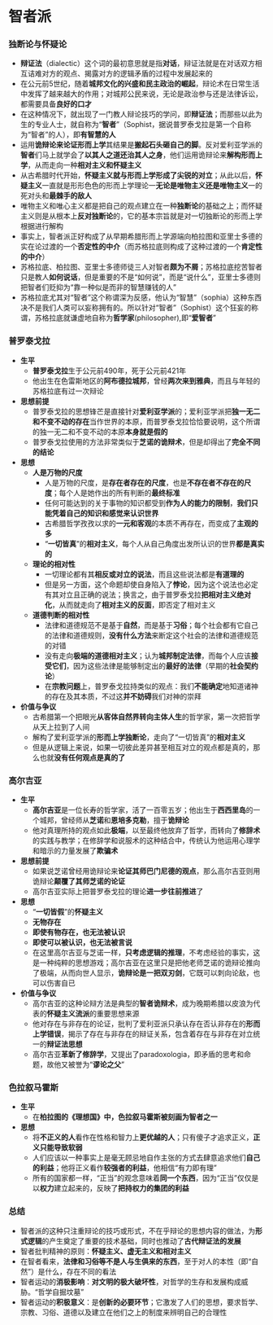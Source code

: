 # 智者派
### 独断论与怀疑论
* **辩证法**（dialectic）这个词的最初意思就是指**对话**，辩证法就是在对话双方相互诘难对方的观点、揭露对方的逻辑矛盾的过程中发展起来的
* 在公元前5世纪，随着**城邦文化的兴盛和民主政治的崛起**，辩论术在日常生活中发挥了越来越大的作用；对城邦公民来说，无论是政治参与还是法律诉讼，都需要具备**良好的口才**
* 在这种情况下，就出现了一门教人辩论技巧的学问，即**辩证法**；而那些以此为生的专业人士，就自称为“**智者**”（Sophist，据说普罗泰戈拉是第一个自称为“智者”的人），即**有智慧的人**
* 运用**诡辩论来论证形而上学**其结果是**搬起石头砸自己的脚**。反对爱利亚学派的**智者**们马上就学会了**以其人之道还治其人之身**，他们运用诡辩论来**解构形而上学**，从而走向一种**相对主义和怀疑主义**
* 从古希腊时代开始，**怀疑主义就与形而上学形成了尖锐的对立**；从此以后，**怀疑主义**一直就是形形色色的形而上学理论一**无论是唯物主义还是唯物主义**一的死对头和**最棘手的敌人**
* 唯物主义和唯心主义都是把自己的观点建立在一种**独断论**的基础之上；而怀疑主义则是从根本上**反对独断论**的，它的基本宗旨就是对一切独断论的形而上学根据进行解构
* 事实上，智者派正好构成了从早期希腊形而上学源端向柏拉图和亚里士多德的实在论过渡的一个**否定性的中介**（而苏格拉底则构成了这种过渡的一个**肯定性的中介**）
* 苏格拉底、柏拉图、亚里士多德师徒三人对智者**颇为不屑**；苏格拉底挖苦智者只是教人**如何说话**，但是重要的不是“如何说”，而是“说什么”，亚里士多德则把智者们贬抑为“靠一种似是而非的智慧赚钱的人”
* 苏格拉底尤其对“智者”这个称谓深为反感，他认为“智慧”（sophia）这种东西决不是我们人类可以妄称拥有的。所以针对“智者”（Sophist）这个狂妄的称谓，苏格拉底就谦虚地自称为**哲学家**(philosopher),即“**爱智者**”
### 普罗泰戈拉
* **生平**
  * **普罗泰戈拉**生于公元前490年，死于公元前421年
  * 他出生在色雷斯地区的**阿布德拉城邦**，曾经**两次来到雅典**，而且与年轻的苏格拉底有过一次辩论
* **思想前提**
  * 普罗泰戈拉的思想锋芒是直接针对**爱利亚学派**的；爱利亚学派把**独一无二和不变不动的存在**当作世界的本原，而普罗泰戈拉恰恰要说明，这个所谓的独一无二和不变不动的本原**本身就是假的**
  * 普罗泰戈拉使用的方法非常类似于**芝诺的诡辩术**，但是却得出了**完全不同的结论**
* **思想**
  * **人是万物的尺度**
    * 人是万物的尺度，是**存在者存在的尺度**，也是**不存在者不存在的尺度**；每个人是她作出的所有判断的**最终标准**
    * 任何可能达到的关于事物的知识都受到**作为人的能力的限制**，**我们只能凭着自己的知识和感觉来认识世界**
    * 古希腊哲学孜孜以求的**一元和客观**的本质不再存在，而变成了**主观的多**
    * “**一切皆真**”的**相对主义**，每个人从自己角度出发所认识的世界**都是真实的**
  * **理论的相对性**
    * 一切理论都有其**相反或对立的说法**，而且这些说法都是**有道理的**
    * 但是另一方面，这个命题却使自身陷入了**悖论**，因为这个说法也必定有其对立且正确的说法；换言之，由于普罗泰戈拉**把相对主义绝对化**，从而就走向了**相对主义的反面**，即否定了相对主义
  * **道德判断的相对性**
    * 法律和道德规范不是基于**自然**，而是基于**习俗**；每个社会都有它自己的法律和道德规则，**没有什么方法**来断定这个社会的法律和道德规范的对错
    * 没有走向**极端的道德相对主义**；认为**城邦制定法律**，而每个人应该**接受它们**，因为这些法律是能够制定出的**最好的法律**（早期的**社会契约论**）
    * 在**宗教问题**上，普罗泰戈拉持类似的观点：我们**不能确定**地知道诸神的存在及其本质，不过这**并不妨碍**我们对神的崇拜
* **价值与争议**
  * 古希腊第一个把眼光**从客体自然界转向主体人生**的哲学家，第一次把哲学从天上拉到了人间
  * 解构了爱利亚学派的**形而上学独断论**，走向了“一切皆真”的**相对主义**
  * 但是从逻辑上来说，如果一切彼此差异甚至相互对立的观点都是真的，那么也就**没有任何观点是真的了**
### 高尔吉亚
* **生平**
  * **高尔吉亚**是一位长寿的哲学家，活了一百零五岁；他出生于**西西里岛**的一个城邦，曾经师从**芝诺**和**恩培多克勒**，擅于**诡辩论**
  * 他对真理所持的观点如此**极端**，以至最终他放弃了哲学，而转向了**修辞术**的实践与教学；在修辞学和说服术的这种结合中，传统认为他运用心理学和暗示的力量发展了**欺骗术**
* **思想前提**
  * 如果说芝诺曾经用诡辩论来**论证其师巴门尼德的观点**，那么高尔吉亚则用诡辩论**颠覆了其师芝诺的论证**
  * 高尔吉亚实际上把普罗泰戈拉的理论**进一步往前推进**了
* **思想**
  * “**一切皆假**”的**怀疑主义**
  * **无物存在**
  * **即使有物存在，也无法被认识**
  * **即使可以被认识，也无法被言说**
  * 在这里高尔吉亚与芝诺一样，**只考虑逻辑的推理**，不考虑经验的事实，这是一种纯粹的思想游戏；高尔吉亚在这里只是把他老师芝诺的诡辩论推向了极端，从而向世人显示，**诡辩论是一把双刃剑**，它既可以刺向论敌，也可以伤害自已
* **价值与争议**
  * 高尔吉亚的这种论辩方法是典型的**智者诡辩术**，成为晚期希腊以皮浪为代表的**怀疑主义流派**的重要思想来源
  * 他对存在与非存在的论证，批判了爱利亚派只承认存在否认非存在的**形而上学错误**，揭示了存在与非存在的辩证关系，包含着存在与非存在对立统一的**辩证法思想**
  * 高尔吉亚**革新了修辞学**，又提出了paradoxologia，即矛盾的思考和命题，故他又被誉为“**谬论之父**”
### 色拉叙马霍斯
* **生平**
  * 在**柏拉图的《理想国》**中，色拉叙马霍斯被刻画为**智者之一**
* **思想**
  * 将**不正义的人**看作在性格和智力上**更优越的人**；只有傻子才追求正义，**正义只能导致软弱**
  * 人们应该以一种事实上是毫无顾忌地自作主张的方式去肆意追求他们**自己的利益**；他将正义看作**较强者的利益**，他相信“有力即有理”
  * 所有的国家都一样，“正当”的观念意味着**同一个东西**，因为“正当”仅仅是以**权力**建立起来的，反映了**把持权力的集团的利益**
### 总结
* 智者派的这种只注重辩论的技巧或形式，不在乎辩论的思想内容的做法，为**形式逻辑**的产生奠定了重要的技术基础，同时也推动了**古代辩证法的发展**
* 智者批判精神的原则：**怀疑主义、虚无主义和相对主义**
* 在智者看来，**法律和习俗等不是人与生俱来的东西**，至于对人的本性（即“自然”）是什么，存在不同的看法
* 智者运动的**消极影响**：**对文明的极大破坏性**，对哲学的生存和发展构成威胁。“哲学自掘坟墓”
* 智者运动的**积极意义**：是**创新的必要环节**；它激发了人们的思想，要求哲学、宗教、习俗、道德以及建立在他们之上的制度来辨明自己的合理性